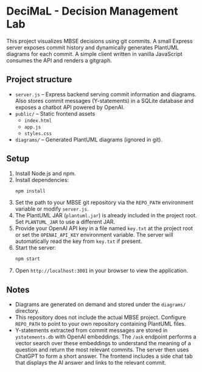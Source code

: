 # DeciMaL - Decision Management Lab

This project visualizes MBSE decisions using git commits. A small Express server exposes commit history and dynamically generates PlantUML diagrams for each commit. A simple client written in vanilla JavaScript consumes the API and renders a gitgraph.

## Project structure

- `server.js` – Express backend serving commit information and diagrams.
  Also stores commit messages (Y-statements) in a SQLite database and exposes
  a chatbot API powered by OpenAI.
- `public/` – Static frontend assets
  - `index.html`
  - `app.js`
  - `styles.css`
- `diagrams/` – Generated PlantUML diagrams (ignored in git).

## Setup

1. Install Node.js and npm.
2. Install dependencies:
   ```sh
   npm install
   ```
3. Set the path to your MBSE git repository via the `REPO_PATH` environment variable or modify `server.js`.
4. The PlantUML JAR (`plantuml.jar`) is already included in the project root. Set `PLANTUML_JAR` to use a different JAR.
5. Provide your OpenAI API key in a file named `key.txt` at the project root or
   set the `OPENAI_API_KEY` environment variable. The server will automatically
   read the key from `key.txt` if present.
6. Start the server:
   ```sh
   npm start
   ```
7. Open `http://localhost:3001` in your browser to view the application.

## Notes

- Diagrams are generated on demand and stored under the `diagrams/` directory.
- This repository does not include the actual MBSE project. Configure `REPO_PATH` to point to your own repository containing PlantUML files.
- Y-statements extracted from commit messages are stored in `ystatements.db` with
  OpenAI embeddings. The `/ask` endpoint performs a vector search over these
  embeddings to understand the meaning of a question and return the most relevant
  commits. The server then uses ChatGPT to form a short answer. The frontend
  includes a side chat tab that displays the AI answer and links to the relevant
  commit.
